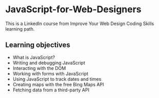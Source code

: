 # JavaScript-for-Web-Designers

This is a LinkedIn course from Improve Your Web Design Coding Skills learning path.

## Learning objectives

- What is JavaScript?
- Writing and debugging JavaScript
- Interacting with the DOM
- Working with forms with JavaScript
- Using JavaScript to track dates and times
- Creating maps with the free Bing Maps API
- Fetching data from a third-party API
